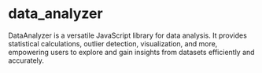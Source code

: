# data_analyzer
DataAnalyzer is a versatile JavaScript library for data analysis. It provides statistical calculations, outlier detection, visualization, and more, empowering users to explore and gain insights from datasets efficiently and accurately.
